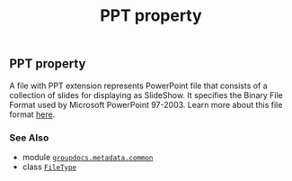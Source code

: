 ﻿---
title: PPT property
second_title: GroupDocs.Metadata for Python via .NET API References
description: 
type: docs
url: /python-net/groupdocs.metadata.common/filetype/ppt/
is_root: false
weight: 740
---

## PPT property


A file with PPT extension represents PowerPoint file that consists of a collection of slides for
displaying as SlideShow. It specifies the Binary File Format used by Microsoft PowerPoint 97-2003.
Learn more about this file format [here](https://wiki.fileformat.com/presentation/ppt/).

### See Also
* module [`groupdocs.metadata.common`](../../)
* class [`FileType`](/metadata/python-net/groupdocs.metadata.common/filetype)
